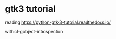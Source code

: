 # gtk3 tutorial

reading
https://python-gtk-3-tutorial.readthedocs.io/

with cl-gobject-introspection
